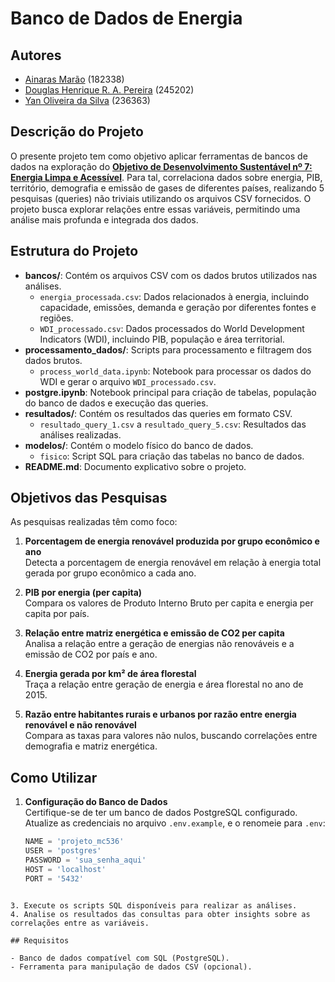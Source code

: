 # Banco de Dados de Energia

## Autores
- [Ainaras Marão](https://github.com/MaraoLT)  (182338)
- [Douglas Henrique R. A. Pereira](https://github.com/Dourialp)  (245202)
- [Yan Oliveira da Silva](https://github.com/Cl4nyz)  (236363)

## Descrição do Projeto

O presente projeto tem como objetivo aplicar ferramentas de bancos de dados na exploração do [**Objetivo de Desenvolvimento Sustentável nº 7: Energia Limpa e Acessível**](https://brasil.un.org/pt-br/sdgs/7). Para tal, correlaciona dados sobre energia, PIB, território, demografia e emissão de gases de diferentes países, realizando 5 pesquisas (queries) não triviais utilizando os arquivos CSV fornecidos. O projeto busca explorar relações entre essas variáveis, permitindo uma análise mais profunda e integrada dos dados.

## Estrutura do Projeto

- **bancos/**: Contém os arquivos CSV com os dados brutos utilizados nas análises.
  - `energia_processada.csv`: Dados relacionados à energia, incluindo capacidade, emissões, demanda e geração por diferentes fontes e regiões.
  - `WDI_processado.csv`: Dados processados do World Development Indicators (WDI), incluindo PIB, população e área territorial.
- **processamento_dados/**: Scripts para processamento e filtragem dos dados brutos.
  - `process_world_data.ipynb`: Notebook para processar os dados do WDI e gerar o arquivo `WDI_processado.csv`.
- **postgre.ipynb**: Notebook principal para criação de tabelas, população do banco de dados e execução das queries.
- **resultados/**: Contém os resultados das queries em formato CSV.
  - `resultado_query_1.csv` a `resultado_query_5.csv`: Resultados das análises realizadas.
- **modelos/**: Contém o modelo físico do banco de dados.
  - `fisico`: Script SQL para criação das tabelas no banco de dados.
- **README.md**: Documento explicativo sobre o projeto.

## Objetivos das Pesquisas

As pesquisas realizadas têm como foco:

1. **Porcentagem de energia renovável produzida por grupo econômico e ano**  
   Detecta a porcentagem de energia renovável em relação à energia total gerada por grupo econômico a cada ano.

2. **PIB por energia (per capita)**  
   Compara os valores de Produto Interno Bruto per capita e energia per capita por país.

3. **Relação entre matriz energética e emissão de CO2 per capita**  
   Analisa a relação entre a geração de energias não renováveis e a emissão de CO2 por país e ano.

4. **Energia gerada por km² de área florestal**  
   Traça a relação entre geração de energia e área florestal no ano de 2015.

5. **Razão entre habitantes rurais e urbanos por razão entre energia renovável e não renovável**  
   Compara as taxas para valores não nulos, buscando correlações entre demografia e matriz energética.

## Como Utilizar

1. **Configuração do Banco de Dados**  
   Certifique-se de ter um banco de dados PostgreSQL configurado. Atualize as credenciais no arquivo `.env.example`, e o renomeie para `.env`:
   ```python
   NAME = 'projeto_mc536'
   USER = 'postgres'
   PASSWORD = 'sua_senha_aqui'
   HOST = 'localhost'
   PORT = '5432'
```

3. Execute os scripts SQL disponíveis para realizar as análises.
4. Analise os resultados das consultas para obter insights sobre as correlações entre as variáveis.

## Requisitos

- Banco de dados compatível com SQL (PostgreSQL).
- Ferramenta para manipulação de dados CSV (opcional).

